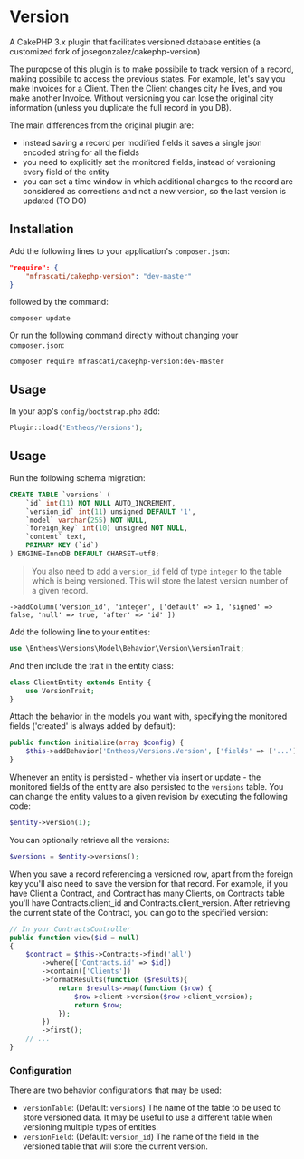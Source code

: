 
# Version

A CakePHP 3.x plugin that facilitates versioned database entities (a customized fork of josegonzalez/cakephp-version)

The puropose of this plugin is to make possibile to track version of a record, making possibile to access the previous states. For example, let's say you make Invoices for a Client. Then the Client changes city he lives, and you make another Invoice. Without versioning you can lose the original city information (unless you duplicate the full record in you DB).

The main differences from the original plugin are:
- instead saving a record per modified fields it saves a single json encoded string for all the fields
- you need to explicitly set the monitored fields, instead of versioning every field of the entity
- you can set a time window in which additional changes to the record are considered as corrections and not a new version, so the last version is updated (TO DO)

## Installation

Add the following lines to your application's `composer.json`:

```json
"require": {
    "mfrascati/cakephp-version": "dev-master"
}
```

followed by the command:

`composer update`

Or run the following command directly without changing your `composer.json`:

`composer require mfrascati/cakephp-version:dev-master`

## Usage

In your app's `config/bootstrap.php` add:

```php
Plugin::load('Entheos/Versions');
```

## Usage

Run the following schema migration:

```sql
CREATE TABLE `versions` (
    `id` int(11) NOT NULL AUTO_INCREMENT,
    `version_id` int(11) unsigned DEFAULT '1',
    `model` varchar(255) NOT NULL,
    `foreign_key` int(10) unsigned NOT NULL,
    `content` text,
    PRIMARY KEY (`id`)
) ENGINE=InnoDB DEFAULT CHARSET=utf8;
```

> You also need to add a `version_id` field of type `integer` to the table which is being versioned. This will store the latest version number of a given record.

```
->addColumn('version_id', 'integer', ['default' => 1, 'signed' => false, 'null' => true, 'after' => 'id' ])
```

Add the following line to your entities:

```php
use \Entheos\Versions\Model\Behavior\Version\VersionTrait;
```

And then include the trait in the entity class:

```php
class ClientEntity extends Entity {
    use VersionTrait;
}
```

Attach the behavior in the models you want with, specifying the monitored fields ('created' is always added by default):

```php
public function initialize(array $config) {
    $this->addBehavior('Entheos/Versions.Version', ['fields' => ['...']]);
}
```

Whenever an entity is persisted - whether via insert or update - the monitored fields of the entity are also persisted to the `versions` table. You can change the entity values to a given revision by executing the following code:

```php
$entity->version(1);
```

You can optionally retrieve all the versions:

```php
$versions = $entity->versions();
```

When you save a record referencing a versioned row, apart from the foreign key you'll also need to save the version for that record.
For example, if you have Client a Contract, and Contract has many Clients, on Contracts table you'll have Contracts.client_id and Contracts.client_version. After retrieving the current state of the Contract, you can go to the specified version:

```php
// In your ContractsController 
public function view($id = null)
{
    $contract = $this->Contracts->find('all')
        ->where(['Contracts.id' => $id])
        ->contain(['Clients'])
        ->formatResults(function ($results){
            return $results->map(function ($row) {
                $row->client->version($row->client_version);
                return $row;
            });
        })
        ->first();
    // ...
}
```
### Configuration

There are two behavior configurations that may be used:

- `versionTable`: (Default: `versions`) The name of the table to be used to store versioned data. It may be useful to use a different table when versioning multiple types of entities.
- `versionField`: (Default: `version_id`) The name of the field in the versioned table that will store the current version.
